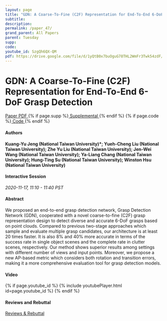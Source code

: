```yaml
---
layout: page
title: "GDN: A Coarse-To-Fine (C2F) Representation for End-To-End 6-DoF Grasp Detection"
subtitle: 
description:
permalink: /paper_47/
grand_parent: All Papers
parent: Tuesday
supp: 
code: 
youtube_id: SzgQh6QX-QM
pdf: https://drive.google.com/file/d/1yQtB0x7buOguG78THL2WmFr3Twk54zdF/view
---
```


# GDN: A Coarse-To-Fine (C2F) Representation for End-To-End 6-DoF Grasp Detection

<a href="https://drive.google.com/file/d/1yQtB0x7buOguG78THL2WmFr3Twk54zdF/view" target="_blank" rel="noopener noreferrer" class="btn btn-blue"><i class="fa fa-file-text-o" aria-hidden="true"></i> Paper PDF </a> {% if page.supp %}<a href="" target="_blank" rel="noopener noreferrer" class="btn btn-green"><i class="fa fa-file-text-o" aria-hidden="true"></i> Supplemental </a>{% endif %} {% if page.code %}<a href="" target="_blank" rel="noopener noreferrer" class="btn"><i class="fa fa-github" aria-hidden="true"></i> Code </a>{% endif %} 

#### Authors
**Kuang-Yu Jeng (National Taiwan University)*; Yueh-Cheng Liu (National Taiwan University); Zhe Yu Liu (National Taiwan University); Jen-Wei Wang (National Taiwan University); Ya-Liang Chang (National Taiwan University); Hung-Ting Su (National Taiwan University); Winston Hsu (National Taiwan University)**

#### Interactive Session
*2020-11-17, 11:10 - 11:40 PST* 

#### Abstract
We proposed an end-to-end grasp detection network,  Grasp Detection Network (GDN), cooperated with a novel coarse-to-fine (C2F) grasp representation design to detect diverse and accurate 6-DoF grasps based on point clouds.   Compared to previous two-stage approaches which sample and evaluate multiple grasp candidates, our architecture is at least 20 times faster.  It is also 8% and 40% more accurate in terms of the success rate in single object scenes and the complete rate in clutter scenes, respectively. Our method shows superior results among settings with different number of views and input points.  Moreover, we propose a new AP-based metric which considers both rotation and transition errors, making it a more comprehensive evaluation tool for grasp detection models.

#### Video
{% if page.youtube_id %}
{% include youtubePlayer.html id=page.youtube_id %}
{% endif %}

#### Reviews and Rebuttal
<a href="" target="_blank" rel="noopener noreferrer" class="btn btn-purple"><i class="fa fa-pencil-square-o" aria-hidden="true"></i> Reviews & Rebuttal </a>

